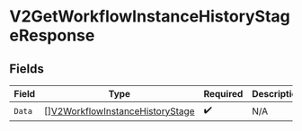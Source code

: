 # V2GetWorkflowInstanceHistoryStageResponse


## Fields

| Field                                                                                     | Type                                                                                      | Required                                                                                  | Description                                                                               |
| ----------------------------------------------------------------------------------------- | ----------------------------------------------------------------------------------------- | ----------------------------------------------------------------------------------------- | ----------------------------------------------------------------------------------------- |
| `Data`                                                                                    | [][V2WorkflowInstanceHistoryStage](../../models/shared/v2workflowinstancehistorystage.md) | :heavy_check_mark:                                                                        | N/A                                                                                       |